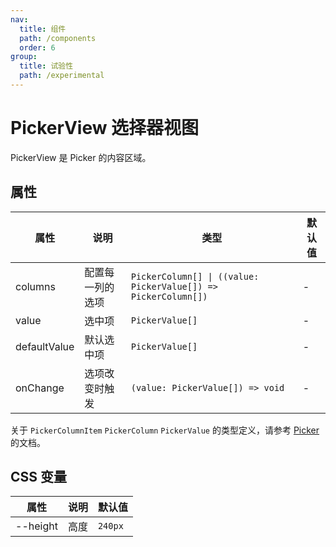```yaml
---
nav:
  title: 组件
  path: /components
  order: 6
group:
  title: 试验性
  path: /experimental
---
```


# PickerView 选择器视图

PickerView 是 Picker 的内容区域。

<code src="./demos/basic.tsx"></code>

## 属性

| 属性         | 说明             | 类型                                                           | 默认值 |
| ------------ | ---------------- | -------------------------------------------------------------- | ------ |
| columns      | 配置每一列的选项 | `PickerColumn[] \| ((value: PickerValue[]) => PickerColumn[])` | -      |
| value        | 选中项           | `PickerValue[]`                                                | -      |
| defaultValue | 默认选中项       | `PickerValue[]`                                                | -      |
| onChange     | 选项改变时触发   | `(value: PickerValue[]) => void`                               | -      |

关于 `PickerColumnItem` `PickerColumn` `PickerValue` 的类型定义，请参考 [Picker](./picker) 的文档。

## CSS 变量

| 属性     | 说明 | 默认值  |
| -------- | ---- | ------- |
| --height | 高度 | `240px` |
